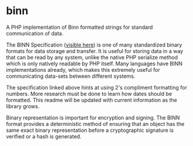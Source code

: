 # binn
A PHP implementation of Binn formatted strings for standard communication of data.

The BINN Specification ([visible here](https://github.com/liteserver/binn/blob/master/spec.md)) is one of many standardized binary formats for data storage and transfer. It is useful for storing data in a way that can be read by 
any system, unlike the native PHP serialize method which is only natively readable by PHP itself. Many languages have BINN implementations already, which makes this extremely useful for communicating data-sets between different systems.

The specification linked above hints at using 2's compliment formatting for numbers. More research must be done to learn how dates should be formatted. This readme will be updated with current information as the library grows.

Binary representation is important for encryption and signing. The BINN format provides a deterministic method of ensuring that an object has the same exact binary representation before a cryptographic signature is verified or a hash is generated.
